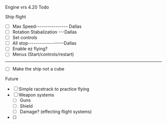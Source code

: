 Engine vrs 4.20
Todo

Ship flight
- [ ] Max Speed---------------- Dallas      
- [ ] Rotation Stabalization ---Dallas
- [ ] Set controls
- [ ] All stop------------------Dallas
- [ ] Enable ez flying?
- [ ] Menus (Start/controls/restart)
----------------------------------
- [ ] Make the ship not a cube

Future
- [ ] Simple racetrack to practice flying 
- [ ] Weapon systems 
    - [ ] Guns 
    - [ ] Shield
    - [ ] Damage? (effecting flight systems)

- [ ]



